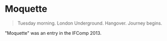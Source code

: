 Moquette
========

> Tuesday morning. London Underground. Hangover. Journey begins. 

"Moquette" was an entry in the IFComp 2013.
